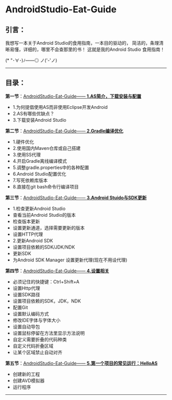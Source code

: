 # AndroidStudio-Eat-Guide

## 引言：

我想写一本关于Android Studio的食用指南，一本目的驱动的，
简洁的，条理清晰易懂，详细的，哪里不会查那里的书！
这就是我的Android Studio 食用指南！

(* "･∀･)ﾉ――◎ ノ('-'ノ)


----------


## 目录：

**第一节**：[AndroidStudio-Eat-Guide—— **1.AS简介，下载安装与配置**][1]
> 
- 1.为何提倡使用AS而非使用Eclipse开发Android
- 2.AS有哪些优缺点？
- 3.下载安装Android Studio

**第二节**：[AndroidStudio-Eat-Guide—— **2.Gradle编译优化**][5]
> 
- 1.硬件优化
- 2.使用国内Maven仓库或自己搭建
- 3.使用SS代理
- 4.开启Gradle离线编译模式
- 5.调整gradle.properties中的各种配置
- 6.Android Studio配置优化
- 7.写死依赖库版本
- 8.直接在git bash命令行编译项目


**第三节**：[AndroidStudio-Eat-Guide—— **3.Android Stuido与SDK更新**][2]

> 
- 1.检查更新Android Studio
 - 查看当前Android Studio的版本
 - 检查版本更新
 - 设置更新通道，选择需要更新的版本
 - 设置HTTP代理
- 2.更新Android SDK
 - 设置项目依赖的SDK/JDK/NDK
 - 更新SDK
 - 为Android SDK Manager 设置更新代理(现在不用设代理)
 
**第四节**：[AndroidStudio-Eat-Guide—— **4.设置相关**][3]

> 
- 必须记住的快捷键：Ctrl+Shift+A
- 设置Http代理
- 设置SDK路径
- 设置项目依赖的SDK，JDK，NDK
- 配置Git
- 设置默认编码方式
- 修改IDE字体与字体大小
- 设置自动导包
- 设置鼠标停留在方法里显示方法说明
- 自定义需要折叠的代码种类
- 自定义代码折叠区域
- 让某个区域禁止自动对齐

**第五节**：[AndroidStudio-Eat-Guide—— **5.第一个项目的常见运行：HelloAS**][4]

> 
- 创建新的工程
- 创建AVD模拟器
- 运行程序


----------


  [1]: https://github.com/coder-pig/AndroidStudio-Eat-Guide/blob/master/Content/AndroidStudio-Eat-Guide%E2%80%94%E2%80%94%201.AS%E7%AE%80%E4%BB%8B%EF%BC%8C%E4%B8%8B%E8%BD%BD%E5%AE%89%E8%A3%85%E4%B8%8E%E9%85%8D%E7%BD%AE.md
  [2]: https://github.com/coder-pig/AndroidStudio-Eat-Guide/blob/master/Content/AndroidStudio-Eat-Guide%E2%80%94%E2%80%94%203.Android%20Stuido%E4%B8%8ESDK%E6%9B%B4%E6%96%B0.md
  [3]: http://coder-pig.github.io/2016/09/19/AndroidStudio-Eat-Guide%E2%80%94%E2%80%94%203.%E8%AE%BE%E7%BD%AE%E7%9B%B8%E5%85%B3/
  [4]: https://github.com/coder-pig/AndroidStudio-Eat-Guide/blob/master/Content/AndroidStudio-Eat-Guide%E2%80%94%E2%80%94%205.%E7%AC%AC%E4%B8%80%E4%B8%AA%E9%A1%B9%E7%9B%AE%E7%9A%84%E5%B8%B8%E8%A7%81%E8%BF%90%E8%A1%8C%EF%BC%9AHelloAS.md
  [5]: https://github.com/coder-pig/AndroidStudio-Eat-Guide/blob/master/Content/AndroidStudio-Eat-Guide%E2%80%94%E2%80%94%202.Gradle%E7%BC%96%E8%AF%91%E4%BC%98%E5%8C%96.md
